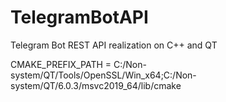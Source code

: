 # TelegramBotAPI
Telegram Bot REST API realization on C++ and QT

CMAKE_PREFIX_PATH = C:/Non-system/QT/Tools/OpenSSL/Win_x64;C:/Non-system/QT/6.0.3/msvc2019_64/lib/cmake
